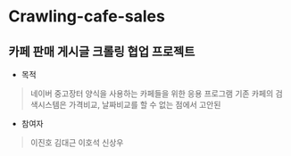 # Crawling-cafe-sales


## 카페 판매 게시글 크롤링 협업 프로젝트
 + 목적
 > 네이버 중고장터 양식을 사용하는 카페들을 위한 응용 프로그램 기존 카페의 검색시스템은 가격비교, 날짜비교를 할 수 없는 점에서 고안된 
 + 참여자
  > 이진호
  > 김대근
  > 이호석
  > 신상우
 

